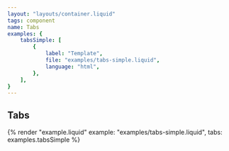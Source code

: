 ```yaml
---
layout: "layouts/container.liquid"
tags: component
name: Tabs
examples: {
    tabsSimple: [
        {
            label: "Template",
            file: "examples/tabs-simple.liquid",
            language: "html",
        },
    ],
}
---
```

## Tabs

{% render "example.liquid" example: "examples/tabs-simple.liquid", tabs: examples.tabsSimple %}

